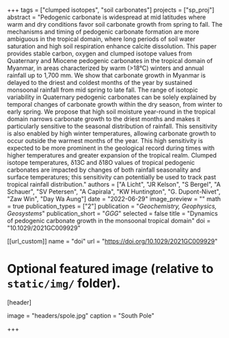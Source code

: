 +++
tags = ["clumped isotopes", "soil carbonates"]
projects = ["sp_proj"]
abstract = "Pedogenic carbonate is widespread at mid latitudes where warm and dry conditions favor soil carbonate growth from spring to fall. The mechanisms and timing of pedogenic carbonate formation are more ambiguous in the tropical domain, where long periods of soil water saturation and high soil respiration enhance calcite dissolution. This paper provides stable carbon, oxygen and clumped isotope values from Quaternary and Miocene pedogenic carbonates in the tropical domain of Myanmar, in areas characterized by warm (>18°C) winters and annual rainfall up to 1,700 mm. We show that carbonate growth in Myanmar is delayed to the driest and coldest months of the year by sustained monsoonal rainfall from mid spring to late fall. The range of isotopic variability in Quaternary pedogenic carbonates can be solely explained by temporal changes of carbonate growth within the dry season, from winter to early spring. We propose that high soil moisture year-round in the tropical domain narrows carbonate growth to the driest months and makes it particularly sensitive to the seasonal distribution of rainfall. This sensitivity is also enabled by high winter temperatures, allowing carbonate growth to occur outside the warmest months of the year. This high sensitivity is expected to be more prominent in the geological record during times with higher temperatures and greater expansion of the tropical realm. Clumped isotope temperatures, δ13C and δ18O values of tropical pedogenic carbonates are impacted by changes of both rainfall seasonality and surface temperatures; this sensitivity can potentially be used to track past tropical rainfall distribution."
authors = ["A Licht", "JR Kelson", "S Bergel", "A Schauer", "SV Petersen", "A Capirala", "KW Huntington", "G. Dupont-Nivet", "Zaw Win", "Day Wa Aung"]
date = "2022-06-29"
image_preview = ""
math = true
publication_types = ["2"]
publication = "*Geochemistry, Geophysics, Geosystems*"
publication_short = "*GGG*"
selected = false
title = "Dynamics of pedogenic carbonate growth in the monsoonal tropical domain"
doi = "10.1029/2021GC009929"

[[url_custom]]
name = "doi"
url = "https://doi.org/10.1029/2021GC009929"

# Optional featured image (relative to `static/img/` folder).
[header]

image = "headers/spole.jpg"
caption = "South Pole"

+++
